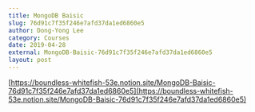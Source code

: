 ```yaml
---
title: MongoDB Baisic
slug: 76d91c7f35f246e7afd37da1ed6860e5
author: Dong-Yong Lee
category: Courses
date: 2019-04-28
external: MongoDB-Baisic-76d91c7f35f246e7afd37da1ed6860e5
layout: post
---
```


[https://boundless-whitefish-53e.notion.site/MongoDB-Baisic-76d91c7f35f246e7afd37da1ed6860e5](https://boundless-whitefish-53e.notion.site/MongoDB-Baisic-76d91c7f35f246e7afd37da1ed6860e5)